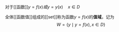 对于[[函数]]$y=f(x)或y=y(x)\quad x\in D$

全体[[函数值]]组成的[[set]]称为函数$y=f(x)$的**值域**，记为
$$W=\{y\mid y=f(x),x\in D\}$$
